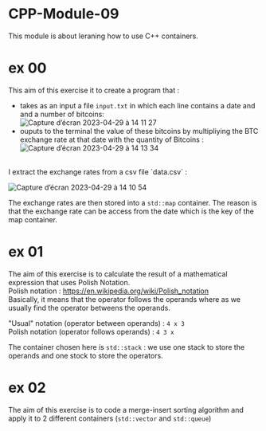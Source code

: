 # CPP-Module-09

This module is about leraning how to use C++ containers.<br>

# ex 00
This aim of this exercise it to create a program that :<br>
- takes as an input a file `input.txt` in which each line contains a date and and a number of bitcoins:<br>
![Capture d’écran 2023-04-29 à 14 11 27](https://user-images.githubusercontent.com/107719618/235301919-4fa78c37-8604-4d58-be60-f9bc5697b372.png)<br>
- ouputs to the terminal the value of these bitcoins by multipliying the BTC exchange rate at that date with the quantity of Bitcoins :<br>
![Capture d’écran 2023-04-29 à 14 13 34](https://user-images.githubusercontent.com/107719618/235301965-44f9676a-8593-491f-881e-c6091d889ddd.png)
<br>
I extract the exchange rates from a csv file `data.csv` :

![Capture d’écran 2023-04-29 à 14 10 54](https://user-images.githubusercontent.com/107719618/235302081-3918560a-57fc-4bac-9942-713d0cd10c6c.png)

The exchange rates are then stored into a `std::map` container.
The reason is that the exchange rate can be access from the date which is the key of the map container.


# ex 01
The aim of this exercise is to calculate the result of a mathematical expression that uses Polish Notation.<br>
Polish notation : https://en.wikipedia.org/wiki/Polish_notation<br>
Basically, it means that the operator follows the operands where as we usually find the operator betweens the operands.<br>

"Usual" notation (operator between operands) : `4 x 3`<br>
Polish notation (operator follows operands) : `4 3 x`<br>

The container chosen here is `std::stack` : we use one stack to store the operands and one stock to store the operators.

# ex 02
The aim of this exercise is to code a merge-insert sorting algorithm and apply it to 2 different containers (`std::vector` and `std::queue`)

